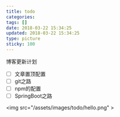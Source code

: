 ```yaml
---
title: todo
categories:
tags: []
date: 2018-03-22 15:34:25
updated: 2018-03-22 15:34:25
type: picture
sticky: 100
---
```


博客更新计划

- [ ] 文章置顶配置
- [ ] git之路
- [ ] npm的配置
- [ ] SpringBoot之路

<img src="/assets/images/todo/hello.png" \>

